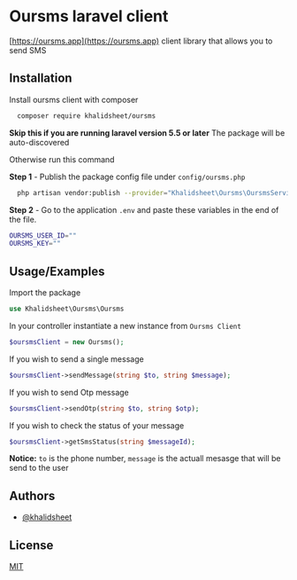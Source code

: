 # Oursms laravel client

[https://oursms.app](https://oursms.app) client library that allows you to send SMS

## Installation

Install oursms client with composer

```bash 
  composer require khalidsheet/oursms
```

**Skip this if you are running laravel version 5.5 or later**
The package will be auto-discovered

Otherwise run this command

**Step 1** - Publish the package config file under `config/oursms.php`
```bash
  php artisan vendor:publish --provider="Khalidsheet\Oursms\OursmsServiceProvider" --tag="config"
``` 

**Step 2** - Go to the application `.env` and paste these variables in the end of the file.
```bash
OURSMS_USER_ID=""
OURSMS_KEY=""
```
## Usage/Examples

Import the package
```php
use Khalidsheet\Oursms\Oursms
```
In your controller instantiate a new instance from ```Oursms Client```
```php
$oursmsClient = new Oursms();
```

If you wish to send a single message
```php
$oursmsClient->sendMessage(string $to, string $message);
```

If you wish to send Otp message
```php
$oursmsClient->sendOtp(string $to, string $otp);
```

If you wish to check the status of your message
```php
$oursmsClient->getSmsStatus(string $messageId);
```
**Notice:** ``to`` is the phone number, ``message`` is the actuall mesasge that will be send to the user

## Authors

- [@khalidsheet](https://www.github.com/khalidsheet)

  
## License

[MIT](https://choosealicense.com/licenses/mit/)

  